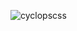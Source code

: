 ![cyclopscss](https://user-images.githubusercontent.com/36901822/148621793-d4fcee4c-54ce-4d43-8133-4d3fa27639bb.PNG)
